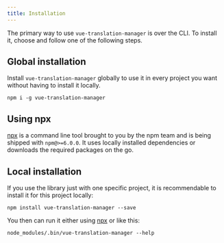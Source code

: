 ```yaml
---
title: Installation
---
```


The primary way to use `vue-translation-manager` is over the CLI. To install it, choose and follow one of the following steps.

## Global installation

Install `vue-translation-manager` globally to use it in every project you want without having to install it locally.

```
npm i -g vue-translation-manager
```

## Using npx

[npx](https://www.npmjs.com/package/npx) is a command line tool brought to you by the npm team and is being shipped
with `npm@>=6.0.0`. It uses locally installed dependencies or downloads the required packages on the go.

## Local installation

If you use the library just with one specific project, it is recommendable to install it for this project locally:

```
npm install vue-translation-manager --save
```

You then can run it either using [npx](#Using_npx) or like this:

```
node_modules/.bin/vue-translation-manager --help
```
